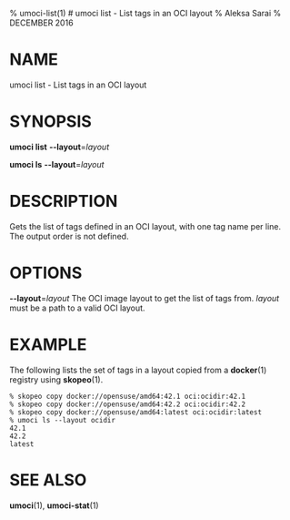 % umoci-list(1) # umoci list - List tags in an OCI layout
% Aleksa Sarai
% DECEMBER 2016
# NAME
umoci list - List tags in an OCI layout

# SYNOPSIS
**umoci list**
**--layout**=*layout*

**umoci ls**
**--layout**=*layout*

# DESCRIPTION
Gets the list of tags defined in an OCI layout, with one tag name per line. The
output order is not defined.

# OPTIONS

**--layout**=*layout*
  The OCI image layout to get the list of tags from. *layout* must be a path to
  a valid OCI layout.

# EXAMPLE

The following lists the set of tags in a layout copied from a **docker**(1)
registry using **skopeo**(1).

```
% skopeo copy docker://opensuse/amd64:42.1 oci:ocidir:42.1
% skopeo copy docker://opensuse/amd64:42.2 oci:ocidir:42.2
% skopeo copy docker://opensuse/amd64:latest oci:ocidir:latest
% umoci ls --layout ocidir
42.1
42.2
latest
```

# SEE ALSO
**umoci**(1), **umoci-stat**(1)
